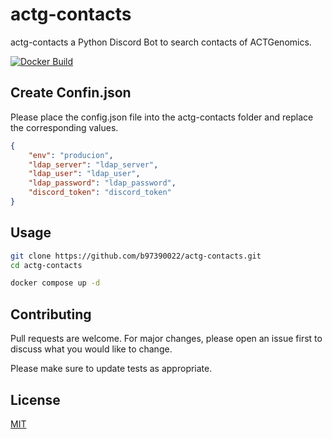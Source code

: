 # actg-contacts

actg-contacts a Python Discord Bot to search contacts of ACTGenomics.

[![Docker Build](https://github.com/b97390022/actg-contacts/actions/workflows/basic.yml/badge.svg)](https://github.com/b97390022/actg-contacts/actions/workflows/basic.yml)

## Create Confin.json
Please place the config.json file into the actg-contacts folder and replace the corresponding values.

```json
{
    "env": "producion",
    "ldap_server": "ldap_server",
    "ldap_user": "ldap_user",
    "ldap_password": "ldap_password",
    "discord_token": "discord_token"
}
```

## Usage

```bash
git clone https://github.com/b97390022/actg-contacts.git
cd actg-contacts

docker compose up -d
```

## Contributing

Pull requests are welcome. For major changes, please open an issue first
to discuss what you would like to change.

Please make sure to update tests as appropriate.

## License

[MIT](https://choosealicense.com/licenses/mit/)